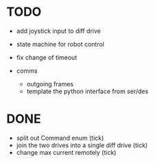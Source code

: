 # TODO 
- add joystick input to diff drive
- state machine for robot control 
- fix change of timeout

- comms
    - outgoing frames
    - template the python interface from ser/des
    

# DONE 

- split out Command enum (tick)
- join the two drives into a single diff drive (tick)
- change max current remotely (tick)


